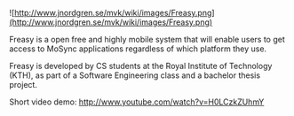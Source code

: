 ![http://www.jnordgren.se/mvk/wiki/images/Freasy.png](http://www.jnordgren.se/mvk/wiki/images/Freasy.png)

Freasy is a open free and highly mobile system that will enable users to get access to MoSync applications regardless of which platform they use.

Freasy is developed by CS students at the  Royal Institute of Technology (KTH), as part of a Software Engineering class and a bachelor thesis project.

Short video demo:
http://www.youtube.com/watch?v=H0LCzkZUhmY